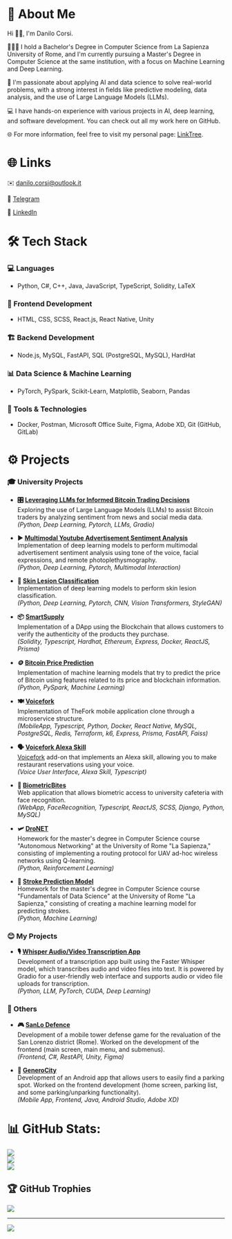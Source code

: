 # 💫 About Me
Hi 👋🏻, I'm Danilo Corsi.

👨🏻‍🎓 I hold a Bachelor's Degree in Computer Science from La Sapienza University of Rome, and I'm currently pursuing a Master's Degree in Computer Science at the same institution, with a focus on Machine Learning and Deep Learning.

🌱 I'm passionate about applying AI and data science to solve real-world problems, with a strong interest in fields like predictive modeling, data analysis, and the use of Large Language Models (LLMs).

💻 I have hands-on experience with various projects in AI, deep learning, and software development. You can check out all my work here on GitHub.

🌐 For more information, feel free to visit my personal page: [LinkTree](https://linktr.ee/danilocorsi).

# 🌐 Links
✉️ [danilo.corsi@outlook.it](mailto:danilo.corsi@outlook.it)

💬 [Telegram](https://t.me/danilocorsi)

📃 [LinkedIn](https://www.linkedin.com/in/danilocorsi97/)

# 🛠️ Tech Stack
### 💻 Languages
- Python, C#, C++, Java, JavaScript, TypeScript, Solidity, LaTeX

### 🎨 Frontend Development
- HTML, CSS, SCSS, React.js, React Native, Unity

### 🏗️ Backend Development
- Node.js, MySQL, FastAPI, SQL (PostgreSQL, MySQL), HardHat

### 📊 Data Science & Machine Learning
- PyTorch, PySpark, Scikit-Learn, Matplotlib, Seaborn, Pandas

### 🧰 Tools & Technologies
- Docker, Postman, Microsoft Office Suite, Figma, Adobe XD, Git (GitHub, GitLab)

# :gear: Projects
### 🎓 University Projects

- **🎛️ [Leveraging LLMs for Informed Bitcoin Trading Decisions](https://github.com/CorsiDanilo/Leveraging-LLMs-for-Informed-Bitcoin-Trading-Decisions)**  
  Exploring the use of Large Language Models (LLMs) to assist Bitcoin traders by analyzing sentiment from news and social media data.  
  *(Python, Deep Learning, Pytorch, LLMs, Gradio)*

- **▶️ [Multimodal Youtube Advertisement Sentiment Analysis](https://github.com/CorsiDanilo/multimodal-advertisement-sentiment-analysis)**  
  Implementation of deep learning models to perform multimodal advertisement sentiment analysis using tone of the voice, facial expressions, and remote photoplethysmography.  
  *(Python, Deep Learning, Pytorch, Multimodal Interaction)*

- **🤼 [Skin Lesion Classification](https://github.com/CorsiDanilo/skin-lesion-classification)**  
  Implementation of deep learning models to perform skin lesion classification.  
  *(Python, Deep Learning, Pytorch, CNN, Vision Transformers, StyleGAN)*

- **📦 [SmartSupply](https://github.com/CorsiDanilo/smartsupply)**  
  Implementation of a DApp using the Blockchain that allows customers to verify the authenticity of the products they purchase.  
  *(Solidity, Typescript, Hardhat, Ethereum, Express, Docker, ReactJS, Prisma)*

- **🪙 [Bitcoin Price Prediction](https://github.com/CorsiDanilo/bitcoin-price-prediction-with-pyspark)**  
  Implementation of machine learning models that try to predict the price of Bitcoin using features related to its price and blockchain information.  
  *(Python, PySpark, Machine Learning)*

- **🍽️ [Voicefork](https://github.com/CorsiDanilo/voicefork)**  
  Implementation of TheFork mobile application clone through a microservice structure.  
  *(MobileApp, Typescript, Python, Docker, React Native, MySQL, PostgreSQL, Redis, Terraform, k6, Express, Prisma, FastAPI, Faiss)*

- **🗣️ [Voicefork Alexa Skill](https://github.com/CorsiDanilo/voicefork-alexa-skill)**  
  [Voicefork](https://github.com/CorsiDanilo/voicefork) add-on that implements an Alexa skill, allowing you to make restaurant reservations using your voice.  
  *(Voice User Interface, Alexa Skill, Typescript)*

- **👋 [BiometricBites](https://github.com/CorsiDanilo/BiometricBites)**  
  Web application that allows biometric access to university cafeteria with face recognition.  
  *(WebApp, FaceRecognition, Typescript, ReactJS, SCSS, Django, Python, MySQL)*

- **🛩️ [DroNET](https://github.com/CorsiDanilo/dronet)**  
  Homework for the master's degree in Computer Science course "Autonomous Networking" at the University of Rome "La Sapienza," consisting of implementing a routing protocol for UAV ad-hoc wireless networks using Q-learning.  
  *(Python, Reinforcement Learning)*

- **🫠 [Stroke Prediction Model](https://github.com/CorsiDanilo/fundamentals-of-data-science-homework-and-project)**  
  Homework for the master's degree in Computer Science course "Fundamentals of Data Science" at the University of Rome "La Sapienza," consisting of creating a machine learning model for predicting strokes.  
  *(Python, Machine Learning)*

### 😊 My Projects

- **🎙️ [Whisper Audio/Video Transcription App](https://github.com/CorsiDanilo/whisper-utility)**  
  Development of a transcription app built using the Faster Whisper model, which transcribes audio and video files into text. It is powered by Gradio for a user-friendly web interface and supports audio or video file uploads for transcription.  
  *(Python, LLM, PyTorch, CUDA, Deep Learning)*

### 🤝 Others

- **🎮 [SanLo Defence](https://sanloproject.it/)**  
  Development of a mobile tower defense game for the revaluation of the San Lorenzo district (Rome). Worked on the development of the frontend (main screen, main menu, and submenus).  
  *(Frontend, C#, RestAPI, Unity, Figma)*

- **🚗 [GeneroCity](https://www.generocity.it/)**  
  Development of an Android app that allows users to easily find a parking spot. Worked on the frontend development (home screen, parking list, and some parking/unparking functionality).  
  *(Mobile App, Frontend, Java, Android Studio, Adobe XD)*


# 📊 GitHub Stats:
![](https://github-readme-stats.vercel.app/api?username=CorsiDanilo&theme=nord&hide_border=true&include_all_commits=true&count_private=true)<br/>
![](https://github-readme-streak-stats.herokuapp.com/?user=CorsiDanilo&theme=nord&hide_border=true)<br/>
![](https://github-readme-stats.vercel.app/api/top-langs/?username=CorsiDanilo&theme=nord&hide_border=true&include_all_commits=true&count_private=true&layout=compact)

## 🏆 GitHub Trophies
![](https://github-profile-trophy.vercel.app/?username=CorsiDanilo&theme=nord&no-frame=true&no-bg=false&margin-w=4)

---
[![](https://visitcount.itsvg.in/api?id=CorsiDanilo&label=Profile%20Views&color=0&icon=0&pretty=false)](https://visitcount.itsvg.in)
